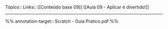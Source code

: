 Tópico::
Links:: [[Conteúdo base 09]] [[Aula 09 - Aplicar é divertido!]]

---
%%
annotation-target:: Scratch - Guia Pratico.pdf
%%